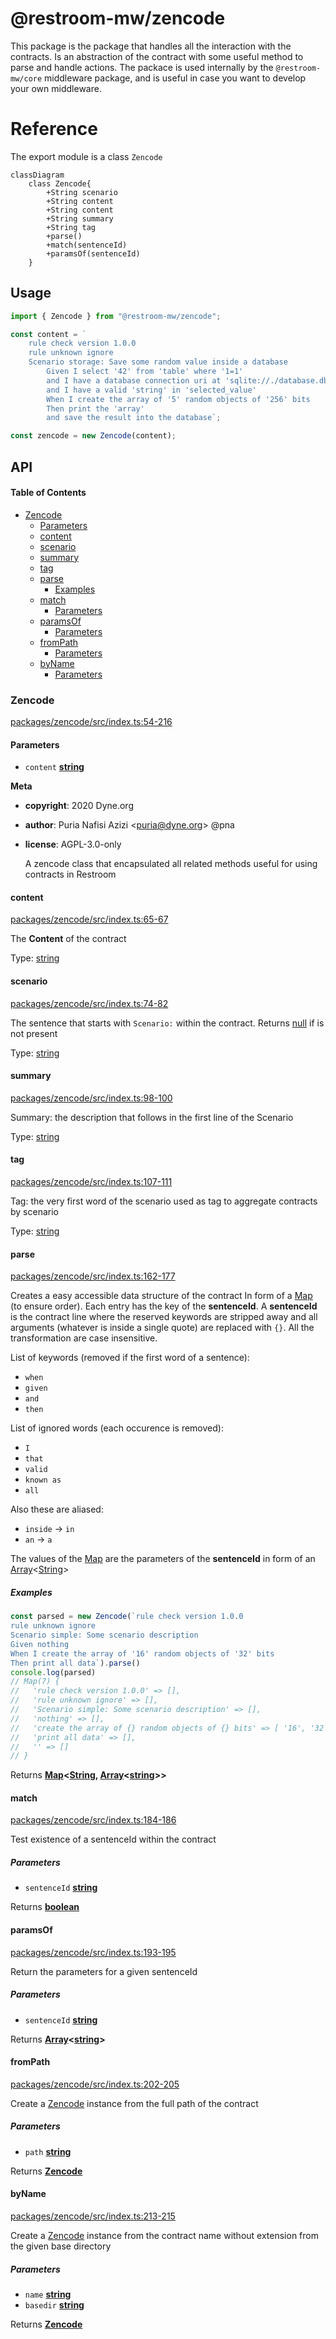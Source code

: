 # @restroom-mw/zencode

This package is the package that handles all the interaction with the contracts.
Is an abstraction of the contract with some useful method to parse and handle actions.
The packace is used internally by the `@restroom-mw/core` middleware package, and is
useful in case you want to develop your own middleware.

# Reference

The export module is a class `Zencode`

```mermaid
classDiagram
    class Zencode{
        +String scenario
        +String content
        +String content
        +String summary
        +String tag
        +parse()
        +match(sentenceId)
        +paramsOf(sentenceId)
    }
```

## Usage

```js
import { Zencode } from "@restroom-mw/zencode";

const content = `
    rule check version 1.0.0
    rule unknown ignore
    Scenario storage: Save some random value inside a database
        Given I select '42' from 'table' where '1=1'
        and I have a database connection uri at 'sqlite://./database.db'
        and I have a valid 'string' in 'selected_value'
        When I create the array of '5' random objects of '256' bits
        Then print the 'array'
        and save the result into the database`;

const zencode = new Zencode(content);
```

## API

<!-- Generated by documentation.js. Update this documentation by updating the source code. -->

#### Table of Contents

*   [Zencode](#zencode)
    *   [Parameters](#parameters)
    *   [content](#content)
    *   [scenario](#scenario)
    *   [summary](#summary)
    *   [tag](#tag)
    *   [parse](#parse)
        *   [Examples](#examples)
    *   [match](#match)
        *   [Parameters](#parameters-1)
    *   [paramsOf](#paramsof)
        *   [Parameters](#parameters-2)
    *   [fromPath](#frompath)
        *   [Parameters](#parameters-3)
    *   [byName](#byname)
        *   [Parameters](#parameters-4)

### Zencode

[packages/zencode/src/index.ts:54-216](https://github.com/dyne/restroom-mw/blob/456b806d045ceca04a4718c897be01a29b657cbb/packages/zencode/src/index.ts#L54-L216 "Source code on GitHub")

#### Parameters

*   `content` **[string](https://developer.mozilla.org/docs/Web/JavaScript/Reference/Global_Objects/String)** 

**Meta**

*   **copyright**: 2020 Dyne.org
*   **author**: Puria Nafisi Azizi \<puria@dyne.org> @pna
*   **license**: AGPL-3.0-only

    A zencode class that encapsulated all related methods useful for
    using contracts in Restroom

#### content

[packages/zencode/src/index.ts:65-67](https://github.com/dyne/restroom-mw/blob/456b806d045ceca04a4718c897be01a29b657cbb/packages/zencode/src/index.ts#L65-L67 "Source code on GitHub")

The **Content** of the contract

Type: [string](https://developer.mozilla.org/docs/Web/JavaScript/Reference/Global_Objects/String)

#### scenario

[packages/zencode/src/index.ts:74-82](https://github.com/dyne/restroom-mw/blob/456b806d045ceca04a4718c897be01a29b657cbb/packages/zencode/src/index.ts#L74-L82 "Source code on GitHub")

The sentence that starts with `Scenario:` within the contract.
Returns [null](https://developer.mozilla.org/docs/Web/JavaScript/Reference/Global_Objects/null) if is not present

Type: [string](https://developer.mozilla.org/docs/Web/JavaScript/Reference/Global_Objects/String)

#### summary

[packages/zencode/src/index.ts:98-100](https://github.com/dyne/restroom-mw/blob/456b806d045ceca04a4718c897be01a29b657cbb/packages/zencode/src/index.ts#L98-L100 "Source code on GitHub")

Summary: the description that follows in the first line of the Scenario

Type: [string](https://developer.mozilla.org/docs/Web/JavaScript/Reference/Global_Objects/String)

#### tag

[packages/zencode/src/index.ts:107-111](https://github.com/dyne/restroom-mw/blob/456b806d045ceca04a4718c897be01a29b657cbb/packages/zencode/src/index.ts#L107-L111 "Source code on GitHub")

Tag: the very first word of the scenario used as tag to
aggregate contracts by scenario

Type: [string](https://developer.mozilla.org/docs/Web/JavaScript/Reference/Global_Objects/String)

#### parse

[packages/zencode/src/index.ts:162-177](https://github.com/dyne/restroom-mw/blob/456b806d045ceca04a4718c897be01a29b657cbb/packages/zencode/src/index.ts#L162-L177 "Source code on GitHub")

Creates a easy accessible data structure of the contract
In form of a [Map](https://developer.mozilla.org/docs/Web/JavaScript/Reference/Global_Objects/Map) (to ensure order). Each entry has the
key of the **sentenceId**.
A **sentenceId** is the contract line where the reserved
keywords are stripped away and all arguments (whatever is
inside a single quote) are replaced with `{}`.
All the transformation are case insensitive.

List of keywords (removed if the first word of a sentence):

*   `when`
*   `given`
*   `and`
*   `then`

List of ignored words (each occurence is removed):

*   ` I  `
*   ` that  `
*   ` valid  `
*   ` known as  `
*   ` all  `

Also these are aliased:

*   `inside` → `in`
*   `an` → `a`

The values of the [Map](https://developer.mozilla.org/docs/Web/JavaScript/Reference/Global_Objects/Map) are the parameters of the
**sentenceId** in form of an [Array](https://developer.mozilla.org/docs/Web/JavaScript/Reference/Global_Objects/Array)<[String](https://developer.mozilla.org/docs/Web/JavaScript/Reference/Global_Objects/String)>

##### Examples

```javascript
const parsed = new Zencode(`rule check version 1.0.0
rule unknown ignore
Scenario simple: Some scenario description
Given nothing
When I create the array of '16' random objects of '32' bits
Then print all data`).parse()
console.log(parsed)
// Map(7) {
//   'rule check version 1.0.0' => [],
//   'rule unknown ignore' => [],
//   'Scenario simple: Some scenario description' => [],
//   'nothing' => [],
//   'create the array of {} random objects of {} bits' => [ '16', '32' ],
//   'print all data' => [],
//   '' => []
// }
```

Returns **[Map](https://developer.mozilla.org/docs/Web/JavaScript/Reference/Global_Objects/Map)<[String](https://developer.mozilla.org/docs/Web/JavaScript/Reference/Global_Objects/String), [Array](https://developer.mozilla.org/docs/Web/JavaScript/Reference/Global_Objects/Array)<[string](https://developer.mozilla.org/docs/Web/JavaScript/Reference/Global_Objects/String)>>** 

#### match

[packages/zencode/src/index.ts:184-186](https://github.com/dyne/restroom-mw/blob/456b806d045ceca04a4718c897be01a29b657cbb/packages/zencode/src/index.ts#L184-L186 "Source code on GitHub")

Test existence of a sentenceId within the contract

##### Parameters

*   `sentenceId` **[string](https://developer.mozilla.org/docs/Web/JavaScript/Reference/Global_Objects/String)** 

Returns **[boolean](https://developer.mozilla.org/docs/Web/JavaScript/Reference/Global_Objects/Boolean)** 

#### paramsOf

[packages/zencode/src/index.ts:193-195](https://github.com/dyne/restroom-mw/blob/456b806d045ceca04a4718c897be01a29b657cbb/packages/zencode/src/index.ts#L193-L195 "Source code on GitHub")

Return the parameters for a given sentenceId

##### Parameters

*   `sentenceId` **[string](https://developer.mozilla.org/docs/Web/JavaScript/Reference/Global_Objects/String)** 

Returns **[Array](https://developer.mozilla.org/docs/Web/JavaScript/Reference/Global_Objects/Array)<[string](https://developer.mozilla.org/docs/Web/JavaScript/Reference/Global_Objects/String)>** 

#### fromPath

[packages/zencode/src/index.ts:202-205](https://github.com/dyne/restroom-mw/blob/456b806d045ceca04a4718c897be01a29b657cbb/packages/zencode/src/index.ts#L202-L205 "Source code on GitHub")

Create a [Zencode](#zencode) instance from the full path of the contract

##### Parameters

*   `path` **[string](https://developer.mozilla.org/docs/Web/JavaScript/Reference/Global_Objects/String)** 

Returns **[Zencode](#zencode)** 

#### byName

[packages/zencode/src/index.ts:213-215](https://github.com/dyne/restroom-mw/blob/456b806d045ceca04a4718c897be01a29b657cbb/packages/zencode/src/index.ts#L213-L215 "Source code on GitHub")

Create a [Zencode](#zencode) instance from the contract name without extension
from the given base directory

##### Parameters

*   `name` **[string](https://developer.mozilla.org/docs/Web/JavaScript/Reference/Global_Objects/String)** 
*   `basedir` **[string](https://developer.mozilla.org/docs/Web/JavaScript/Reference/Global_Objects/String)** 

Returns **[Zencode](#zencode)** 
